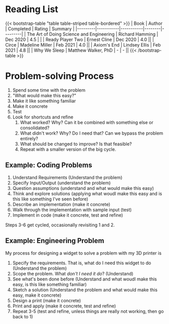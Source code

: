 # Reading List

{{< bootstrap-table "table table-striped table-bordered" >}}
| Book    |  Author   | Completed | Rating | Summary |
|---------|-----------|-----------|--------|---------|
| The Art of Doing Science and Engineering    |  Richard Hamming   | Dec 2020 | 4.5 | |
| Ready Player Two    |   Ernest Cline   | Dec 2020 | 4.0 ||
| Circe               |   Madeline Miller | Feb 2021 | 4.0 ||
| Axiom's End         |   Lindsey Ellis  | Feb 2021 | 4.8 ||
| Why We Sleep        |   Matthew Walker, PhD | - | - ||
{{< /bootstrap-table >}}

# Problem-solving Process

1. Spend some time with the problem 
2. "What would make this easy?" 
3. Make it like something familiar 
4. Make it concrete
5. Test
6. Look for shortcuts and refine
    1. What worked? Why? Can it be combined with something else or consolidated?
    2. What didn't work? Why? Do I need that? Can we bypass the problem entirely?
    3. What should be changed to improve? Is that feasible?
    4. Repeat with a smaller version of the big cycle.

## Example: Coding Problems

1. Understand Requirements (Understand the problem)
2. Specify Input/Output (understand the problem)
3. Question assumptions (understand and what would make this easy)
4. Think and explore solutions (applying what woudl make this easy and is this
   like something I've seen before) 
5. Describe an implementation (make it concrete) 
6. Walk through the implementation with sample input (test)
6. Implement in code (make it concrete, test and refine)

Steps 3-6 get cycled, occasionally revisiting 1 and 2.

## Example: Engineering Problem

My process for designing a widget to solve a problem with my 3D printer is

1. Specify the requirements. That is, what do I need this widget to do
   (Understand the problem)
2. Scope the problem. What *don't I need it do*? (Understand) 
3. See what's been done before (Understand and what woudl make this easy, is
   this like something familiar)
3. Sketch a solution (Understand the problem and what would make this easy,
   make it concrete) 
4. Design a print (make it concrete) 
5. Print and apply (make it concrete, test and refine) 
6. Repeat 3-5 (test and refine, unless things are really not working, then go
   back to 1)
